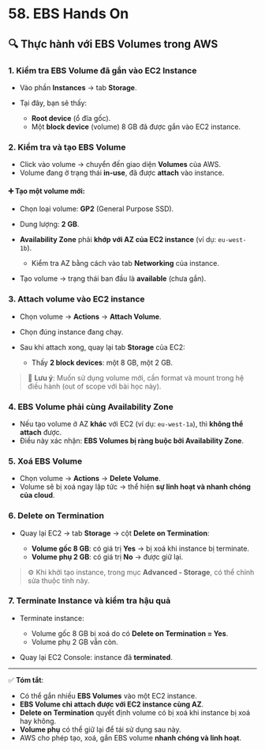# 58. EBS Hands On

## 🔍 **Thực hành với EBS Volumes trong AWS**

### 1. **Kiểm tra EBS Volume đã gắn vào EC2 Instance**

* Vào phần **Instances** → tab **Storage**.
* Tại đây, bạn sẽ thấy:

  * **Root device** (ổ đĩa gốc).
  * Một **block device** (volume) 8 GB đã được gắn vào EC2 instance.

### 2. **Kiểm tra và tạo EBS Volume**

* Click vào volume → chuyển đến giao diện **Volumes** của AWS.
* Volume đang ở trạng thái **in-use**, đã được **attach** vào instance.

#### ➕ **Tạo một volume mới:**

* Chọn loại volume: **GP2** (General Purpose SSD).
* Dung lượng: **2 GB**.
* **Availability Zone** phải **khớp với AZ của EC2 instance** (ví dụ: `eu-west-1b`).

  * Kiểm tra AZ bằng cách vào tab **Networking** của instance.
* Tạo volume → trạng thái ban đầu là **available** (chưa gắn).

### 3. **Attach volume vào EC2 instance**

* Chọn volume → **Actions** → **Attach Volume**.
* Chọn đúng instance đang chạy.
* Sau khi attach xong, quay lại tab **Storage** của EC2:

  * Thấy **2 block devices**: một 8 GB, một 2 GB.

> 📌 **Lưu ý**: Muốn sử dụng volume mới, cần format và mount trong hệ điều hành (out of scope với bài học này).

### 4. **EBS Volume phải cùng Availability Zone**

* Nếu tạo volume ở AZ **khác** với EC2 (ví dụ: `eu-west-1a`), thì **không thể attach** được.
* Điều này xác nhận: **EBS Volumes bị ràng buộc bởi Availability Zone**.

### 5. **Xoá EBS Volume**

* Chọn volume → **Actions** → **Delete Volume**.
* Volume sẽ bị xoá ngay lập tức → thể hiện **sự linh hoạt và nhanh chóng của cloud**.

### 6. **Delete on Termination**

* Quay lại EC2 → tab **Storage** → cột **Delete on Termination**:

  * **Volume gốc 8 GB**: có giá trị **Yes** → bị xoá khi instance bị terminate.
  * **Volume phụ 2 GB**: có giá trị **No** → được giữ lại.

> ⚙ Khi khởi tạo instance, trong mục **Advanced - Storage**, có thể chỉnh sửa thuộc tính này.

### 7. **Terminate Instance và kiểm tra hậu quả**

* Terminate instance:

  * Volume gốc 8 GB bị xoá do có **Delete on Termination = Yes**.
  * Volume phụ 2 GB vẫn còn.
* Quay lại EC2 Console: instance đã **terminated**.

---

✅ **Tóm tắt**:

* Có thể gắn nhiều **EBS Volumes** vào một EC2 instance.
* **EBS Volume chỉ attach được với EC2 instance cùng AZ**.
* **Delete on Termination** quyết định volume có bị xoá khi instance bị xoá hay không.
* **Volume phụ** có thể giữ lại để tái sử dụng sau này.
* AWS cho phép tạo, xoá, gắn EBS volume **nhanh chóng và linh hoạt**.

